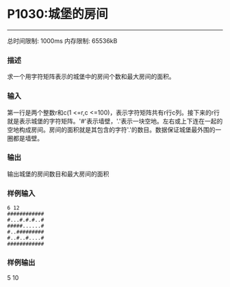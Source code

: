 # P1030:城堡的房间
------

总时间限制: 1000ms 内存限制: 65536kB

### 描述

求一个用字符矩阵表示的城堡中的房间个数和最大房间的面积。

### 输入

第一行是两个整数r和c(1 <=r,c <=100)，表示字符矩阵共有r行c列。接下来的r行就是表示城堡的字符矩阵。'#'表示墙壁，'.'表示一块空地。左右或上下连在一起的空地构成房间。房间的面积就是其包含的字符'.'的数目。数据保证城堡最外围的一圈都是墙壁。

### 输出

输出城堡的房间数目和最大房间的面积

### 样例输入

```
6 12
############
#...#.#.#..#
#####......#
#..#########
#..#..#....#
############
```

### 样例输出

5
10

